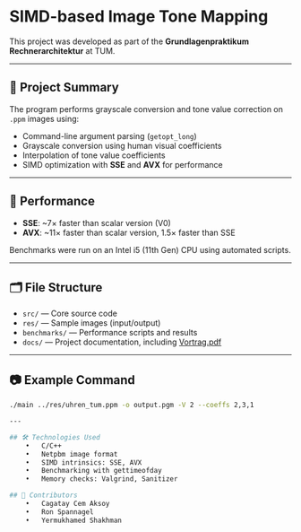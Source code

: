 # SIMD-based Image Tone Mapping

This project was developed as part of the **Grundlagenpraktikum Rechnerarchitektur** at TUM.

---

## 🧩 Project Summary

The program performs grayscale conversion and tone value correction on `.ppm` images using:

- Command-line argument parsing (`getopt_long`)
- Grayscale conversion using human visual coefficients
- Interpolation of tone value coefficients
- SIMD optimization with **SSE** and **AVX** for performance

---

## 🧪 Performance

- **SSE**: ~7× faster than scalar version (V0)
- **AVX**: ~11× faster than scalar version, 1.5× faster than SSE

Benchmarks were run on an Intel i5 (11th Gen) CPU using automated scripts.

---

## 🗂️ File Structure

- `src/` — Core source code
- `res/` — Sample images (input/output)
- `benchmarks/` — Performance scripts and results
- `docs/` — Project documentation, including [Vortrag.pdf](docs/Vortrag.pdf)

---

## 📷 Example Command

```bash
./main ../res/uhren_tum.ppm -o output.pgm -V 2 --coeffs 2,3,1

---

## 🛠️ Technologies Used
	•	C/C++
	•	Netpbm image format
	•	SIMD intrinsics: SSE, AVX
	•	Benchmarking with gettimeofday
	•	Memory checks: Valgrind, Sanitizer

## 👥 Contributors
	•	Cagatay Cem Aksoy
	•	Ron Spannagel
	•	Yermukhamed Shakhman
